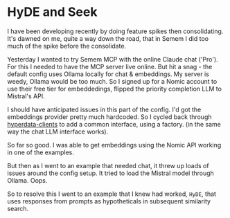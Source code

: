 # HyDE and Seek

I have been developing recently by doing feature spikes then consolidating. It's dawned on me, quite a way down the road, that in Semem I did too much of the spike before the consolidate.

Yesterday I wanted to try Semem MCP with the online Claude chat ('Pro'). For this I needed to have the MCP server live online. But hit a snag - the default config uses Ollama locally for chat & embeddings. My server is weedy, Ollama would be too much. So I signed up for a Nomic account to use their free tier for embeddedings, flipped the priority completion LLM to Mistral's API.

I should have anticipated issues in this part of the config. I'd got the embeddings provider pretty much hardcoded. So I cycled back through [hyperdata-clients](https://github.com/danja/hyperdata-clients) to add a common interface, using a factory. (in the same way the chat LLM interface works).

So far so good. I was able to get embeddings using the Nomic API working in one of the examples.

But then as I went to an example that needed chat, it threw up loads of issues around the config setup. It tried to load the Mistral model through Ollama. Oops.

So to resolve this I went to an example that I knew had worked, `HyDE`, that uses responses from prompts as hypotheticals in subsequent similarity search.  
